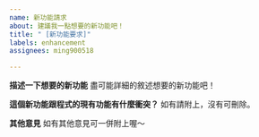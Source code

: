 ```yaml
---
name: 新功能請求
about: 建議我一點想要的新功能吧！
title: " [新功能要求]"
labels: enhancement
assignees: ming900518

---
```


**描述一下想要的新功能**
盡可能詳細的敘述想要的新功能吧！

**這個新功能跟程式的現有功能有什麼衝突？**
如有請附上，沒有可刪除。

**其他意見**
如有其他意見可一併附上喔～

